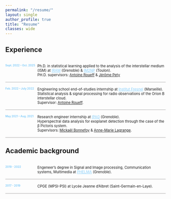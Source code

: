 ```yaml
---
permalink: "/resume/"
layout: single
author_profile: true
title: "Resume"
classes: wide
---
```


<style>
.timeline {
  display: grid;
  grid-template-columns: 0.5fr 2fr; 
  border-bottom: 1px solid #a5a3a3; /* similar as <hr> */
  padding: 15px 0;
}

.date {
  font-weight: bold;
  color: LightSkyBlue;
  font-size: 60%;
}

.text {
  padding-left: 0px;
  font-size: 80%;
}
</style>


<h2> Experience </h2>

<div class="timeline">
  <div class="date">Sept. 2022 – Oct. 2025</div>
  <div class="text">
  Ph.D. in statistical learning applied to the analysis of the interstellar medium (ISM) at
  <a href="https://iram-institute.org" style="color:LightSkyBlue">IRAM</a> (Grenoble) & <a href="https://www.im2np.fr/fr" style="color:LightSkyBlue">IM2NP</a> (Toulon).
  <br>
  PH.D. supervisors: <ins>Antoine Roueff</ins> & <ins>Jérôme Pety</ins></div>
</div>

<div class="timeline">
  <div class="date">Feb. 2022 – July 2022</div>
  <div class="text">
  Engineering school end-of-studies internship at
  <a href="https://www.fresnel.fr/wp/" style="color:LightSkyBlue">Institut Fresnel</a> (Marseille).
  <br>
  Statistical analysis & signal processing for radio observations of the Orion B interstellar cloud.
  <br>
  Supervisor: <ins>Antoine Roueff</ins>.</div>
</div>

<div class="timeline">
  <div class="date">May 2021 – Aug. 2021</div>
  <div class="text">
  Research engineer internship at
  <a href="https://ipag.osug.fr" style="color:LightSkyBlue">IPAG</a> (Grenoble).
  <br>
  Hyperspectral data analysis for exoplanet detection through the case of the β Pictoris system.
  <br>
  Supervisors: <ins>Mickaël Bonnefoy</ins> & <ins>Anne-Marie Lagrange</ins>.</div>
</div>

<h2> Academic background </h2>

<div class="timeline">
  <div class="date">2019 - 2022</div>
  <div class="text">
  Engeneer’s degree in Signal and Image processing, Communication systems, Multimedia at
  <a href="https://phelma.grenoble-inp.fr/en/studies/master-s-degree-in-engineering-grenoble-inp-phelma-signal-and-image-processing-communication-systems-multimedia-sicom#page-presentation" style="color:LightSkyBlue">PHELMA</a> (Grenoble).</div>
</div>

<div class="timeline">
  <div class="date">2017 - 2019</div>
  <div class="text">
  CPGE (MPSI-PSI) at Lycée Jeanne d’Albret (Saint-Germain-en-Laye).</div>
</div>
